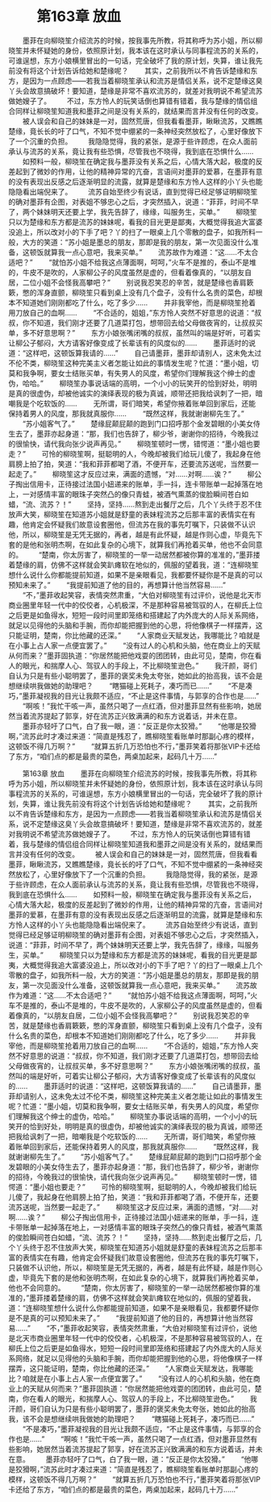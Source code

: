 # 　　第163章 放血
　　墨菲在向柳晓笙介绍流苏的时候，按我事先所教，将其称呼为苏小姐，所以柳晓笙并未怀疑她的身份，依照原计划，我本该在这时承认与同事程流苏的关系的，可谁逞想，东方小娘横里冒出的一句话，完全破坏了我的原计划，失算，谁让我先前没有将这个计划告诉给她和楚缘呢？
　　其实，之前我所以不肯告诉楚缘和东方，是因为一点顾虑——若我当着柳晓笙承认和流苏是情侣关系，说不定楚缘这臭丫头会故意搞破坏！要知道，楚缘是非常不喜欢流苏的，就差对我明说不希望流苏做她嫂子了。
　　不过，东方怜人的玩笑话倒也算错有错着，我与楚缘的情侣组合同样让柳晓笙知道我和墨菲之间是没有关系的，就结果而言并没有任何的改变。
　　被人误会和自己的妹妹是一对，固然荒唐，但我看看墨菲，瞅瞅流苏，又瞧瞧楚缘，竟长长的吁了口气，不知不觉中绷紧的一条神经突然放松了，心里好像放下了一个沉重的负担。
　　我隐隐觉得，我的紧张，是源于些许顾虑，在众人面前承认与流苏的关系，竟让我有些恐惧，尽管我也不晓得，我到底在恐惧什么……
　　如预料一般，柳晓笙在确定我与墨菲没有关系之后，心情大落大起，极度的反差起到了微妙的作用，让他的精神异常的亢奋，言语间对墨菲的爱慕，在墨菲有意的没有表现出反感之后逐渐明显的流露，就算是楚缘和东方怜人这样的小丫头也能隐隐看出端倪来了。
　　流苏自始至终少有说话，直到觉得已经足够证明柳晓笙的确对墨菲有企图，对表姐不够忠心之后，才突然插入，说道：“菲菲，时间不早了，两个妹妹明天还要上学，我先告辞了，缘缘，叫服务生，买单。”
　　柳晓笙只以为楚缘和东方都是流苏的妹妹呢，看我的目光更是鄙夷，大概觉得我追大富婆没追上，所以改对小的下手了吧？丫的扫了一眼桌上几个零散的盘子，如我所料一般，大方的笑道：“苏小姐是墨总的朋友，那即是我的朋友，第一次见面没什么准备，这顿饭就算我一点心意吧，我来买单。”
　　流苏故作为难道：“这……不太合适吧？”
　　“就怕苏小姐不给我这点薄面啊，呵呵，”火车不是推的，泰山不是堆的，牛皮不是吹的，人家柳公子的风度虽然是虚的，但看着像真的，“以朋友自居，二位小姐不会怪我高攀吧？”
　　别说我忍笑忍的辛苦，就是楚缘也香肩簌簌，憋的浑身直颤，柳晓笙只看到桌上没有几个盘子，没有什么名贵的菜色，却根本不知道她们刚刚都吃了什么，吃了多少……
　　并非我宰他，而是柳晓笙抢着用刀放自己的血啊……
　　“不合适的，姐姐，”东方怜人突然不好意思的说道：“叔叔，你不知道，我们刚才还要了几道菜打包，想带回去给父母做夜宵的，让叔叔买单，多不好意思啊？”
　　东方小娘张嘴闭嘴的叔叔，虽然叫的端是好听，可着实让柳公子郁闷，大方请客好像变成了长辈该有的风度似的……
　　墨菲适时的说道：“这样吧，这顿饭算我请的……”
　　自己请墨菲，墨菲却请别人，这未免太过不伦不类，柳晓笙这种完美主义者怎能让如此的事情发生呢？忙道：“墨小姐，切莫和我争啊，要女士结账买单，有失男人的风度，希望你们理解我这个绅士的虚伪，哈哈。”
　　柳晓笙办事说话端的高明，一个小小的玩笑开的恰到好处，明明是真的很虚伪，却被他诚实的演绎表现的极为真诚，顺带还把我给讽刺了一把，暗嘲我是个吃软饭的……
　　无所谓，哥们暗笑，希望你掖着账单回到家后，还能保持着男人的风度，那我就真服你……
　　“既然这样，我就谢谢柳先生了。”
　　“苏小姐客气了。”
　　楚缘屁颠屁颠的跑到门口招呼那个金发碧眼的小美女侍生去了，墨菲亦起身道：“那，我们也告辞了，柳少爷，谢谢你的招待，今晚我过的很愉快，请代我向张少说声再见。”
　　柳晓笙顿时一愣，错愕道：“墨小姐也要走？”
　　可怜的柳晓笙啊，挺聪明的人，今晚却被我们给玩儿傻了，我起身在他肩膀上拍了拍，笑道：“我和菲菲都喝了酒，不便开车，还要流苏送呢，当然要一起走了。”
　　柳晓笙这才反应过来，满面的遗憾，“对……对啊……诶？”
　　柳公子掏出信用卡，正待接过法国小妞递来的账单，手一抖，连卡带账单一起掉落在地上，一对感情丰富的眼珠子突然凸的像只青蛙，被酒气熏蒸的俊脸瞬间苍白如蜡，“流、流苏？！”
　　坚持，坚持……熬到走出餐厅之后，几个丫头终于忍不住放声大笑，柳晓笙在知道苏小姐就是舒童的表妹程流苏之后那丰富的表情实在有趣，他肯定会怀疑我们故意设套圈他，但流苏在我的事先叮嘱下，只装做不认识他，所以，柳晓笙是无凭无据的，再者，越是有此怀疑，越是作则心虚，毕竟先下套的是他和张明杰啊，在如此复杂的心境下，就算我们再抢着买单，他也不会同意的。
　　“楚南，你太厉害了，柳晓笙的一举一动居然都被你算的准准的，”墨菲搂着楚缘的肩，仿佛不这样就会笑趴瘫软在地似的，佩服的望着我，道：“连柳晓笙想什么说什么你都能提前知道，如果不是亲眼看见，我都要怀疑你是不是真的可以预知未来了。”
　　“我提前知道了他的目的，再想算计他当然容易……”
　　“不，”墨菲收起笑容，表情突然肃重，“大伯对柳晓笙有过评价，说他是北天市商业圈里年轻一代中的佼佼者，心机极深，不是那种容易被驾驭的人，在柳氏上位之后更是如鱼得水，短短一段时间里即笼络和搭建起了内外庞大的人际关系网络，就足以见得他的头脑和手腕，而你却能把握到他的心思，将他像棋子一样摆弄，这只能证明，楚南，你比他藏的还深。”
　　“人家商业天赋发达，我哪能比？咱就是在小事上占人家一点便宜罢了。”
　　“没有过人的心机和头脑，他在商业上的天赋从何而来？”墨菲固执道：“你居然能把他戏耍的团团转，由此可见，楚南，你在看人的眼光，和揣摩人心、驾驭人的手段上，不比柳晓笙逊色。”
　　我汗颜，哥们自认为只是有些小聪明罢了，墨菲的褒奖未免太夸张，她如此的抬高我，该不会是想继续哄我做她的助理吧？
　　“瞎猫碰上死耗子，凑巧而已……”
　　“不是凑巧，”墨菲凝视我的目光让我颇不适应，“不止是这件事情，与郭享的合作也是……”
　　“啊咳！”我忙干咳一声，虽然只喝了一点红酒，但对墨菲显然有些影响，她居然当着流苏提起了郭享，好在流苏正兴致满满的和东方说着话，并未在意。
　　墨菲亦轻吁了口气，白了我一眼，道：“反正是你太狡猾。”
　　“他哪是狡猾啊，”流苏此时才凑过来道：“简直是残忍了，瞧柳晓笙看账单时那副心疼的模样，这顿饭不得几万啊？”
　　“就算五折几万恐怕也不行，”墨菲笑着将那张VIP卡还给了东方，“咱们点的都是最贵的菜色，两桌加起来，起码几十万……”

　　第163章 放血
　　墨菲在向柳晓笙介绍流苏的时候，按我事先所教，将其称呼为苏小姐，所以柳晓笙并未怀疑她的身份，依照原计划，我本该在这时承认与同事程流苏的关系的，可谁逞想，东方小娘横里冒出的一句话，完全破坏了我的原计划，失算，谁让我先前没有将这个计划告诉给她和楚缘呢？
　　其实，之前我所以不肯告诉楚缘和东方，是因为一点顾虑——若我当着柳晓笙承认和流苏是情侣关系，说不定楚缘这臭丫头会故意搞破坏！要知道，楚缘是非常不喜欢流苏的，就差对我明说不希望流苏做她嫂子了。
　　不过，东方怜人的玩笑话倒也算错有错着，我与楚缘的情侣组合同样让柳晓笙知道我和墨菲之间是没有关系的，就结果而言并没有任何的改变。
　　被人误会和自己的妹妹是一对，固然荒唐，但我看看墨菲，瞅瞅流苏，又瞧瞧楚缘，竟长长的吁了口气，不知不觉中绷紧的一条神经突然放松了，心里好像放下了一个沉重的负担。
　　我隐隐觉得，我的紧张，是源于些许顾虑，在众人面前承认与流苏的关系，竟让我有些恐惧，尽管我也不晓得，我到底在恐惧什么……
　　如预料一般，柳晓笙在确定我与墨菲没有关系之后，心情大落大起，极度的反差起到了微妙的作用，让他的精神异常的亢奋，言语间对墨菲的爱慕，在墨菲有意的没有表现出反感之后逐渐明显的流露，就算是楚缘和东方怜人这样的小丫头也能隐隐看出端倪来了。
　　流苏自始至终少有说话，直到觉得已经足够证明柳晓笙的确对墨菲有企图，对表姐不够忠心之后，才突然插入，说道：“菲菲，时间不早了，两个妹妹明天还要上学，我先告辞了，缘缘，叫服务生，买单。”
　　柳晓笙只以为楚缘和东方都是流苏的妹妹呢，看我的目光更是鄙夷，大概觉得我追大富婆没追上，所以改对小的下手了吧？丫的扫了一眼桌上几个零散的盘子，如我所料一般，大方的笑道：“苏小姐是墨总的朋友，那即是我的朋友，第一次见面没什么准备，这顿饭就算我一点心意吧，我来买单。”
　　流苏故作为难道：“这……不太合适吧？”
　　“就怕苏小姐不给我这点薄面啊，呵呵，”火车不是推的，泰山不是堆的，牛皮不是吹的，人家柳公子的风度虽然是虚的，但看着像真的，“以朋友自居，二位小姐不会怪我高攀吧？”
　　别说我忍笑忍的辛苦，就是楚缘也香肩簌簌，憋的浑身直颤，柳晓笙只看到桌上没有几个盘子，没有什么名贵的菜色，却根本不知道她们刚刚都吃了什么，吃了多少……
　　并非我宰他，而是柳晓笙抢着用刀放自己的血啊……
　　“不合适的，姐姐，”东方怜人突然不好意思的说道：“叔叔，你不知道，我们刚才还要了几道菜打包，想带回去给父母做夜宵的，让叔叔买单，多不好意思啊？”
　　东方小娘张嘴闭嘴的叔叔，虽然叫的端是好听，可着实让柳公子郁闷，大方请客好像变成了长辈该有的风度似的……
　　墨菲适时的说道：“这样吧，这顿饭算我请的……”
　　自己请墨菲，墨菲却请别人，这未免太过不伦不类，柳晓笙这种完美主义者怎能让如此的事情发生呢？忙道：“墨小姐，切莫和我争啊，要女士结账买单，有失男人的风度，希望你们理解我这个绅士的虚伪，哈哈。”
　　柳晓笙办事说话端的高明，一个小小的玩笑开的恰到好处，明明是真的很虚伪，却被他诚实的演绎表现的极为真诚，顺带还把我给讽刺了一把，暗嘲我是个吃软饭的……
　　无所谓，哥们暗笑，希望你掖着账单回到家后，还能保持着男人的风度，那我就真服你……
　　“既然这样，我就谢谢柳先生了。”
　　“苏小姐客气了。”
　　楚缘屁颠屁颠的跑到门口招呼那个金发碧眼的小美女侍生去了，墨菲亦起身道：“那，我们也告辞了，柳少爷，谢谢你的招待，今晚我过的很愉快，请代我向张少说声再见。”
　　柳晓笙顿时一愣，错愕道：“墨小姐也要走？”
　　可怜的柳晓笙啊，挺聪明的人，今晚却被我们给玩儿傻了，我起身在他肩膀上拍了拍，笑道：“我和菲菲都喝了酒，不便开车，还要流苏送呢，当然要一起走了。”
　　柳晓笙这才反应过来，满面的遗憾，“对……对啊……诶？”
　　柳公子掏出信用卡，正待接过法国小妞递来的账单，手一抖，连卡带账单一起掉落在地上，一对感情丰富的眼珠子突然凸的像只青蛙，被酒气熏蒸的俊脸瞬间苍白如蜡，“流、流苏？！”
　　坚持，坚持……熬到走出餐厅之后，几个丫头终于忍不住放声大笑，柳晓笙在知道苏小姐就是舒童的表妹程流苏之后那丰富的表情实在有趣，他肯定会怀疑我们故意设套圈他，但流苏在我的事先叮嘱下，只装做不认识他，所以，柳晓笙是无凭无据的，再者，越是有此怀疑，越是作则心虚，毕竟先下套的是他和张明杰啊，在如此复杂的心境下，就算我们再抢着买单，他也不会同意的。
　　“楚南，你太厉害了，柳晓笙的一举一动居然都被你算的准准的，”墨菲搂着楚缘的肩，仿佛不这样就会笑趴瘫软在地似的，佩服的望着我，道：“连柳晓笙想什么说什么你都能提前知道，如果不是亲眼看见，我都要怀疑你是不是真的可以预知未来了。”
　　“我提前知道了他的目的，再想算计他当然容易……”
　　“不，”墨菲收起笑容，表情突然肃重，“大伯对柳晓笙有过评价，说他是北天市商业圈里年轻一代中的佼佼者，心机极深，不是那种容易被驾驭的人，在柳氏上位之后更是如鱼得水，短短一段时间里即笼络和搭建起了内外庞大的人际关系网络，就足以见得他的头脑和手腕，而你却能把握到他的心思，将他像棋子一样摆弄，这只能证明，楚南，你比他藏的还深。”
　　“人家商业天赋发达，我哪能比？咱就是在小事上占人家一点便宜罢了。”
　　“没有过人的心机和头脑，他在商业上的天赋从何而来？”墨菲固执道：“你居然能把他戏耍的团团转，由此可见，楚南，你在看人的眼光，和揣摩人心、驾驭人的手段上，不比柳晓笙逊色。”
　　我汗颜，哥们自认为只是有些小聪明罢了，墨菲的褒奖未免太夸张，她如此的抬高我，该不会是想继续哄我做她的助理吧？
　　“瞎猫碰上死耗子，凑巧而已……”
　　“不是凑巧，”墨菲凝视我的目光让我颇不适应，“不止是这件事情，与郭享的合作也是……”
　　“啊咳！”我忙干咳一声，虽然只喝了一点红酒，但对墨菲显然有些影响，她居然当着流苏提起了郭享，好在流苏正兴致满满的和东方说着话，并未在意。
　　墨菲亦轻吁了口气，白了我一眼，道：“反正是你太狡猾。”
　　“他哪是狡猾啊，”流苏此时才凑过来道：“简直是残忍了，瞧柳晓笙看账单时那副心疼的模样，这顿饭不得几万啊？”
　　“就算五折几万恐怕也不行，”墨菲笑着将那张VIP卡还给了东方，“咱们点的都是最贵的菜色，两桌加起来，起码几十万……”
